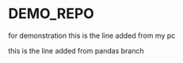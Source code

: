 # DEMO_REPO
for demonstration
this is the line added from my pc

this is the line added from pandas branch
